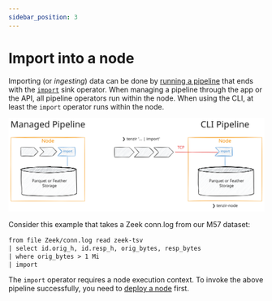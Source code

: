 ```yaml
---
sidebar_position: 3
---
```


# Import into a node

Importing (or *ingesting*) data can be done by [running a
pipeline](../run-pipelines/README.md) that ends with the
[`import`](../../operators/import.md) sink operator. When managing a pipeline
through the app or the API, all pipeline operators run within the node. When
using the CLI, at least the `import` operator runs within the node.

![Import](import.excalidraw.svg)

Consider this example that takes a Zeek conn.log from our M57 dataset:

```
from file Zeek/conn.log read zeek-tsv
| select id.orig_h, id.resp_h, orig_bytes, resp_bytes
| where orig_bytes > 1 Mi
| import
```

The `import` operator requires a node execution context. To invoke the above
pipeline successfully, you need to [deploy a
node](../../setup-guides/deploy-a-node.md) first.
